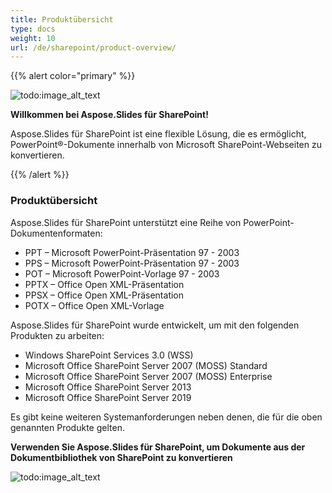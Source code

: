 ```yaml
---  
title: Produktübersicht  
type: docs  
weight: 10  
url: /de/sharepoint/product-overview/  
---  
```

  
{{% alert color="primary" %}}  
  
![todo:image_alt_text](product-overview_1)  
  
**Willkommen bei Aspose.Slides für SharePoint!**  
  
Aspose.Slides für SharePoint ist eine flexible Lösung, die es ermöglicht, PowerPoint®-Dokumente innerhalb von Microsoft SharePoint-Webseiten zu konvertieren.  
  
{{% /alert %}}  
### **Produktübersicht**  
Aspose.Slides für SharePoint unterstützt eine Reihe von PowerPoint-Dokumentenformaten:  
  
- PPT – Microsoft PowerPoint-Präsentation 97 - 2003  
- PPS – Microsoft PowerPoint-Präsentation 97 - 2003  
- POT – Microsoft PowerPoint-Vorlage 97 - 2003  
- PPTX – Office Open XML-Präsentation  
- PPSX – Office Open XML-Präsentation  
- POTX – Office Open XML-Vorlage  
  
Aspose.Slides für SharePoint wurde entwickelt, um mit den folgenden Produkten zu arbeiten:  
  
- Windows SharePoint Services 3.0 (WSS)  
- Microsoft Office SharePoint Server 2007 (MOSS) Standard  
- Microsoft Office SharePoint Server 2007 (MOSS) Enterprise  
- Microsoft Office SharePoint Server 2013  
- Microsoft Office SharePoint Server 2019  
  
Es gibt keine weiteren Systemanforderungen neben denen, die für die oben genannten Produkte gelten.  
  
**Verwenden Sie Aspose.Slides für SharePoint, um Dokumente aus der Dokumentbibliothek von SharePoint zu konvertieren**  
  
![todo:image_alt_text](product-overview_2.png)  